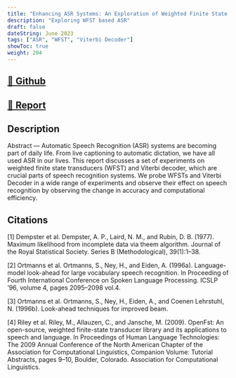 ```yaml
---
title: "Enhancing ASR Systems: An Exploration of Weighted Finite State Transducers and Viterbi Decoding"
description: "Exploring WFST based ASR"
draft: false
dateString: June 2023
tags: ["ASR", "WFST", "Viterbi Decoder"]
showToc: true
weight: 204
---
```


## [🔗 Github]()
## [🔗 Report](/asr_report.pdf)


## Description

Abstract — Automatic Speech Recognition (ASR) systems are becoming part of daily life. From live captioning to automatic dictation, we have all used ASR in our lives. This report discusses a set of experiments on weighted finite state transducers (WFST) and Viterbi decoder, which are crucial parts of speech recognition systems. We probe WFSTs and Viterbi Decoder in a wide range of experiments and observe their effect on speech recognition by observing the change in accuracy and computational efficiency.

<!-- ## Implementation -->


## Citations

[1] Dempster et al. Dempster, A. P., Laird, N. M., and Rubin, D. B. (1977). Maximum likelihood from incomplete data via theem algorithm. Journal of the Royal Statistical Society. Series B (Methodological), 39(1):1–38. 

[2] Ortmanns et al. Ortmanns, S., Ney, H., and Eiden, A. (1996a). Language-model look-ahead for large vocabulary speech recognition. In Proceeding of Fourth International Conference on Spoken Language Processing. ICSLP ’96, volume 4, pages 2095–2098 vol.4.

[3] Ortmanns et al. Ortmanns, S., Ney, H., Eiden, A., and Coenen Lehrstuhl, N. (1996b). Look-ahead techniques for improved beam.

[4] Riley et al. Riley, M., Allauzen, C., and Jansche, M. (2009). OpenFst: An open-source, weighted finite-state transducer library and its applications to speech and language. In Proceedings of Human Language Technologies: The 2009 Annual Conference of the North American Chapter of the Association for Computational Linguistics, Companion Volume: Tutorial Abstracts, pages 9–10, Boulder, Colorado. Association for Computational Linguistics.

